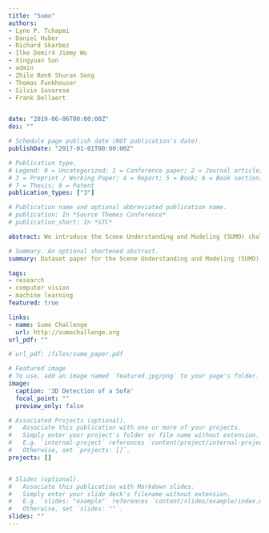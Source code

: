 ```yaml
---
title: "Sumo"
authors:
- Lyne P. Tchapmi
- Daniel Huber
- Richard Skarbez
- Ilke Demir4 Jimmy Wu
- Xingyuan Sun
- admin
- Zhile Ren6 Shuran Song
- Thomas Funkhouser
- Silvio Savarese
- Frank Dellaert


date: "2019-06-06T00:00:00Z"
doi: ""

# Schedule page publish date (NOT publication's date).
publishDate: "2017-01-01T00:00:00Z"

# Publication type.
# Legend: 0 = Uncategorized; 1 = Conference paper; 2 = Journal article;
# 3 = Preprint / Working Paper; 4 = Report; 5 = Book; 6 = Book section;
# 7 = Thesis; 8 = Patent
publication_types: ["3"]

# Publication name and optional abbreviated publication name.
# publication: In *Source Themes Conference*
# publication_short: In *STC*

abstract: We introduce the Scene Understanding and Modeling (SUMO) challenge with the goal of evaluating the perfor- mance of 3D holistic scene understanding algorithms. With the rise of deep learning algorithms in computer vision, the need for comprehensive datasets started to increase as well as the dependency to benchmark results on those datasets. Our challenge enables evaluating scene understanding ap- proaches on a compelling dataset of synthetically generated 360° RGB-D panoramas, with the accurate ground-truth se- mantic annotations. Challenge participants are asked to derive a complete, instance-level 3D estimation of a scene. Submitted algorithms are evaluated at three levels of com- plexity corresponding to 3 tracks of the challenge --  oriented 3D bounding boxes, oriented 3D voxel grids, and oriented 3D meshes. This paper describes the details of the chal- lenge tasks, including characteristics of scene elements, data format, and evaluation metrics. We also provide base- lines for each task as a proxy for the participants.

# Summary. An optional shortened abstract.
summary: Dataset paper for the Scene Understanding and Modeling (SUMO) Challenge by Facebook. To view the paper, please [email me](mailto:msakhi21@gmail.com).

tags:
- research
- computer vision
- machine learning
featured: true

links:
- name: Sumo Challenge
  url: http://sumochallenge.org
url_pdf: ""

# url_pdf: /files/sumo_paper.pdf

# Featured image
# To use, add an image named `featured.jpg/png` to your page's folder.
image:
  caption: '3D Detection of a Sofa'
  focal_point: ""
  preview_only: false

# Associated Projects (optional).
#   Associate this publication with one or more of your projects.
#   Simply enter your project's folder or file name without extension.
#   E.g. `internal-project` references `content/project/internal-project/index.md`.
#   Otherwise, set `projects: []`.
projects: []


# Slides (optional).
#   Associate this publication with Markdown slides.
#   Simply enter your slide deck's filename without extension.
#   E.g. `slides: "example"` references `content/slides/example/index.md`.
#   Otherwise, set `slides: ""`.
slides: ""
---
```

